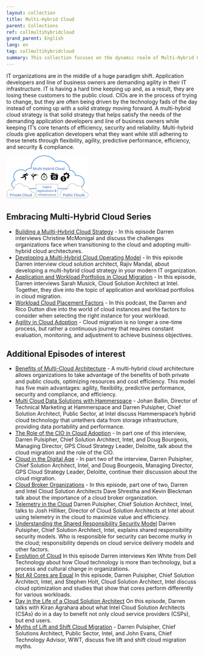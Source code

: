 ```yaml
---
layout: collection
title: Multi-Hybrid Cloud
parent: Collections
ref: collmultihybridcloud
grand_parent: English
lang: en
tag: collmultihybridcloud
summary: This collection focuses on the dynamic realm of Multi-Hybrid Cloud, where agility meets scalability. Modern businesses rely on flexible cloud infrastructures to adapt to changing demands. Join us as we explore the intricacies of managing multi-hybrid cloud environments, addressing security concerns, and optimizing performance. Experts share their experiences and insights, providing a comprehensive guide for organizations looking to harness the full potential of cloud technologies.
---
```


IT organizations are in the middle of a huge paradigm shift. Application developers and line of business owners are demanding agility in their IT infrastructure. IT is having a hard time keeping up and, as a result, they are losing these customers to the public cloud. CIOs are in the process of trying to change, but they are often being driven by the technology fads of the day instead of coming up with a solid strategy moving forward. A multi-hybrid cloud strategy is that solid strategy that helps satisfy the needs of the demanding application developers and line of business owners while keeping IT’s core tenants of efficiency, security and reliability. Multi-hybrid clouds give application developers what they want while still adhering to these tenets through flexibility, agility, predictive performance, efficiency, and security & compliance.

![multiCloud.png](./multiCloud.png)

## Embracing Multi-Hybrid Cloud Series

* [Building a Muilti-Hybrid Cloud Strategy](https://www.embracingdigital.org/episode-EDT162-en) - In this episode Darren interviews Christine McMonigal and discuss the challenges organizations face when transitioning to the cloud and adopting multi-hybrid cloud architectures. 
* [Developing a Multi-Hybrid Cloud Operating Model](https://www.embracingdigital.org/episode-EDT163-en) - In this episode Darren interview cloud solution architect, Rajiv Mandal, about developing a multi-hybrid cloud strategy in your modern IT organization.
* [Application and Workload Portfolios in Cloud Migration](https://www.embracingdigital.org/episode-EDT164-en) - In this episode, Darren interviews Sarah Musick, Cloud Solution Architect at Intel. Together, they dive into the topic of application and workload portfolios in cloud migration.
* [Workload Cloud Placement Factors](https://www.embracingdigital.org/episode-EDW165-en) - In this podcast, the Darren and Rico Dutton dive into the world of cloud instances and the factors to consider when selecting the right instance for your workload.
* [Agility in Cloud Adoption](https://www.embracingdigital.org/episode-EDT166-en) - Cloud migration is no longer a one-time process, but rather a continuous journey that requires constant evaluation, monitoring, and adjustment to achieve business objectives.


## Additional Episodes of interest
* [Benefits of Multi-Cloud Architecture](https://www.embracingdigital.org/episode-EDT-en) - A multi-hybrid cloud architecture allows organizations to take advantage of the benefits of both private and public clouds, optimizing resources and cost efficiency. This model has five main advantages: agility, flexibility, predictive performance, security and compliance, and efficiency.
* [Multi Cloud Data Solutions with Hammerspace](https://www.embracingdigital.org/episode-EDT-en) - Johan Ballin, Director of Technical Marketing at Hammerspace and Darren Pulsipher, Chief Solution Architect, Public Sector, at Intel discuss Hammerspace’s hybrid cloud technology that untethers data from storage infrastructure, providing data portability and performance.
* [The Role of the CIO in Cloud Adoption](https://www.embracingdigital.org/episode-EDT43-en) - In part one of this interview, Darren Pulsipher, Chief Solution Architect, Intel, and Doug Bourgeois, Managing Director, GPS Cloud Strategy Leader, Deloitte, talk about the cloud migration and the role of the CIO.
* [Cloud in the Digital Age](https://www.embracingdigital.org/episode-EDT44-en) - In part two of the interview, Darren Pulsipher, Chief Solution Architect, Intel, and Doug Bourgeois, Managing Director, GPS Cloud Strategy Leader, Deloitte, continue their discussion about the cloud migration. 
* [Cloud Broker Organizations](https://www.embracingdigital.org/episode-EDT56-en) - In this episode, part one of two, Darren and Intel Cloud Solution Architects Dave Shrestha and Kevin Bleckman talk about the importance of a cloud broker organization. 
* [Telemetry in the Cloud](https://www.embracingdigital.org/episode-EDT52-en) Darren Pulsipher, Chief Solution Architect, Intel, talks to Josh Hilliker, Director of Cloud Solution Architects at Intel about using telemetry in the cloud to maximize value and efficiency.
* [Understanding the Shared Responsibility Security Model](https://www.embracingdigital.org/episode-EDT78-en) Darren Pulsipher, Chief Solution Architect, Intel, explains shared responsibility security models. Who is responsible for security can become murky in the cloud; responsibility depends on cloud service delivery models and other factors.
* [Evolution of Cloud](https://www.embracingdigital.org/episode-EDT138-en) In this episode Darren interviews Ken White from Dell Technology about how Cloud technology is more than technology, but a process and cultural change in organizations.
* [Not All Cores are Equal](https://www.embracingdigital.org/episode-EDT45-en) In this episode, Darren Pulsipher, Chief Solution Architect, Intel, and Stephen Holt, Cloud Solution Architect, Intel discuss cloud optimization and studies that show that cores perform differently for various workloads.
* [Day in the Life of a Cloud Solution Architect](https://www.embracingdigital.org/episode-EDT76-en) On this episode, Darren talks with Kiran Agrahara about what Intel Cloud Solution Architects (CSAs) do in a day to benefit not only cloud service providers (CSPs), but end users.
* [Myths of Lift and Shift Cloud Migration](https://www.embracingdigital.org/episode-EDT112-en) - Darren Pulsipher, Chief Solutions Architect, Public Sector, Intel, and John Evans, Chief Technology Advisor, WWT, discuss five lift and shift cloud migration myths.
